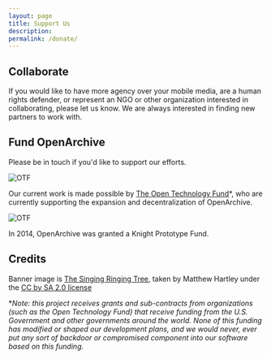 ```yaml
---
layout: page
title: Support Us
description: 
permalink: /donate/
---
```


<h2 class="textTeal">Collaborate</h2>
<p>If you would like to have more agency over your mobile media, are a human rights defender, or represent an NGO or other organization interested in collaborating, please let us know. We are always interested in finding new partners to work with.</p>


<h2 class="textTeal">Fund OpenArchive</h2>
<p>Please be in touch if you'd like to support our efforts.</p>
<p><img src="{{ '/images/otrlogo.png' | prepend: site.baseurl }}" alt="OTF" /> <p>

<p>Our current work is made possible by <a href="http://otf.rfa.org/">The Open Technology Fund</a>*, who are currently supporting the expansion and decentralization of OpenArchive.

<p><img src="{{ '/images/knight-logo-300.jpg' | prepend: site.baseurl }}" alt="OTF" /> </p>
<p>In 2014, OpenArchive was granted a Knight Prototype Fund.</p>

<h2 class="textTeal">Credits</h2>
<p>Banner image is <a href="https://www.flickr.com/photos/matthewhartley369/13391628763/">The Singing Ringing Tree</a>, taken by Matthew Hartley under the <a href="https://creativecommons.org/licenses/by-sa/2.0/#">CC by SA 2.0 license</a></p>
	

<p>*<i>Note: this project receives grants and sub-contracts from organizations (such as the Open Technology Fund) that receive funding from the U.S. Government and other governments around the world. None of this funding has modified or shaped our development plans, and we would never, ever put any sort of backdoor or compromised component into our software based on this funding.</i></p>

